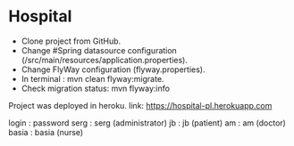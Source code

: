 # Hospital

- Clone project from GitHub.
- Change #Spring datasource configuration (/src/main/resources/application.properties).
- Change FlyWay configuration (flyway.properties).
- In terminal :  mvn clean flyway:migrate.
- Check migration status:  mvn flyway:info

Project was deployed in heroku.
link: https://hospital-pl.herokuapp.com

login :  password
serg : serg (administrator)
jb : jb (patient)
am : am (doctor)
basia : basia (nurse)